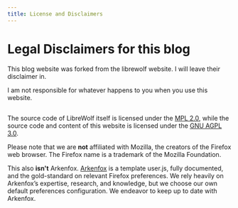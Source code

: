 ```yaml
---
title: License and Disclaimers
---
```





# Legal Disclaimers for this blog

This blog website was forked from the librewolf website. I will leave their disclaimer in.

I am not responsible for whatever happens to you when you use this website. 

##




The source code of LibreWolf itself is licensed under the
[MPL 2.0](https://www.mozilla.org/en-US/MPL/2.0), while the source code and
content of this website is licensed under the
[GNU AGPL 3.0](https://www.gnu.org/licenses/agpl-3.0-standalone.html).

Please note that we are **not** affiliated with Mozilla, the creators of the
Firefox web browser. The Firefox name is a trademark of the Mozilla Foundation.

This also **isn't** Arkenfox. [Arkenfox](https://github.com/arkenfox/user.js) is
a template user.js, fully documented, and the gold-standard on relevant Firefox
preferences. We rely heavily on Arkenfox’s expertise, research, and knowledge,
but we choose our own default preferences configuration. We endeavor to keep up
to date with Arkenfox.

